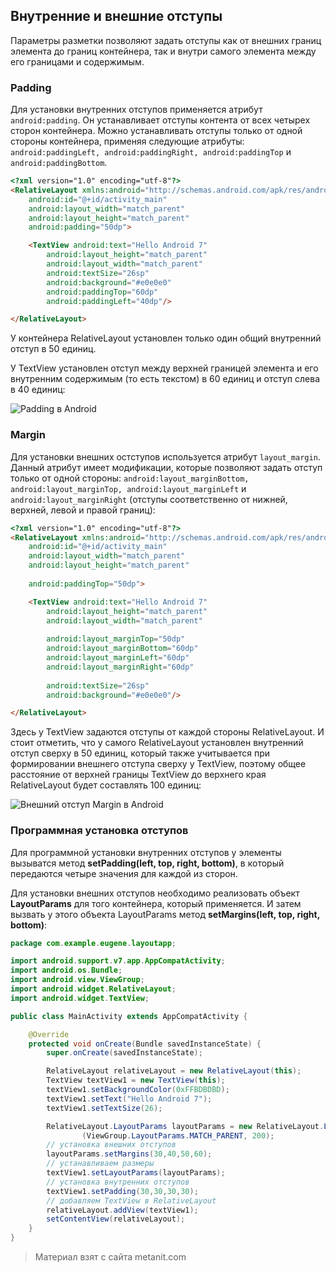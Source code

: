 ## Внутренние и внешние отступы

Параметры разметки позволяют задать отступы как от внешних границ элемента до границ контейнера, так и внутри самого элемента между его границами и содержимым.

### Padding

Для установки внутренних отступов применяется атрибут `android:padding`. Он устанавливает отступы контента от всех четырех сторон контейнера. Можно устанавливать отступы только от одной стороны контейнера, применяя следующие атрибуты: `android:paddingLeft, android:paddingRight, android:paddingTop` и `android:paddingBottom`.

```html
<?xml version="1.0" encoding="utf-8"?>
<RelativeLayout xmlns:android="http://schemas.android.com/apk/res/android"
    android:id="@+id/activity_main"
    android:layout_width="match_parent"
    android:layout_height="match_parent"
    android:padding="50dp">

    <TextView android:text="Hello Android 7"
        android:layout_height="match_parent"
        android:layout_width="match_parent"
        android:textSize="26sp"
        android:background="#e0e0e0"
        android:paddingTop="60dp"
        android:paddingLeft="40dp"/>

</RelativeLayout>
```

У контейнера RelativeLayout установлен только один общий внутренний отступ в 50 единиц.

У TextView установлен отступ между верхней границей элемента и его внутренним содержимым (то есть текстом) в 60 единиц и отступ слева в 40 единиц:

![Padding в Android](https://metanit.com/java/android/pics/3.12.png)

### Margin

Для установки внешних остступов используется атрибут `layout_margin`. Данный атрибут имеет модификации, которые позволяют задать отступ только от одной стороны: `android:layout_marginBottom, android:layout_marginTop, android:layout_marginLeft` и `android:layout_marginRight` (отступы соответственно от нижней, верхней, левой и правой границ):

```html
<?xml version="1.0" encoding="utf-8"?>
<RelativeLayout xmlns:android="http://schemas.android.com/apk/res/android"
    android:id="@+id/activity_main"
    android:layout_width="match_parent"
    android:layout_height="match_parent"
    
    android:paddingTop="50dp">

    <TextView android:text="Hello Android 7"
        android:layout_height="match_parent"
        android:layout_width="match_parent"
        
        android:layout_marginTop="50dp"
        android:layout_marginBottom="60dp"
        android:layout_marginLeft="60dp"
        android:layout_marginRight="60dp"
        
        android:textSize="26sp"
        android:background="#e0e0e0"/>

</RelativeLayout>
```

Здесь у TextView задаются отступы от каждой стороны RelativeLayout. И стоит отметить, что у самого RelativeLayout установлен внутренний отступ сверху в 50 единиц, который также учитывается при формировании внешнего отступа сверху у TextView, поэтому общее расстояние от верхней границы TextView до верхнего края RelativeLayout будет составлять 100 единиц:

![Внешний отступ Margin в Android](https://metanit.com/java/android/pics/3.13.png)

### Программная установка отступов

Для программной установки внутренних отступов у элементы вызыватся метод **setPadding(left, top, right, bottom)**, в который передаются четыре значения для каждой из сторон.

Для установки внешних отступов необходимо реализовать объект **LayoutParams** для того контейнера, который применяется. И затем вызвать у этого объекта LayoutParams метод **setMargins(left, top, right, bottom)**:

```java
package com.example.eugene.layoutapp;

import android.support.v7.app.AppCompatActivity;
import android.os.Bundle;
import android.view.ViewGroup;
import android.widget.RelativeLayout;
import android.widget.TextView;

public class MainActivity extends AppCompatActivity {

    @Override
    protected void onCreate(Bundle savedInstanceState) {
        super.onCreate(savedInstanceState);

        RelativeLayout relativeLayout = new RelativeLayout(this);
        TextView textView1 = new TextView(this);
        textView1.setBackgroundColor(0xFFBDBDBD);
        textView1.setText("Hello Android 7");
        textView1.setTextSize(26);

        RelativeLayout.LayoutParams layoutParams = new RelativeLayout.LayoutParams
                (ViewGroup.LayoutParams.MATCH_PARENT, 200);
        // установка внешних отступов
        layoutParams.setMargins(30,40,50,60);
        // устанавливаем размеры
        textView1.setLayoutParams(layoutParams);
        // установка внутренних отступов
        textView1.setPadding(30,30,30,30);
        // добавляем TextView в RelativeLayout
        relativeLayout.addView(textView1);
        setContentView(relativeLayout);
    }
}
```


> Материал взят с сайта metanit.com